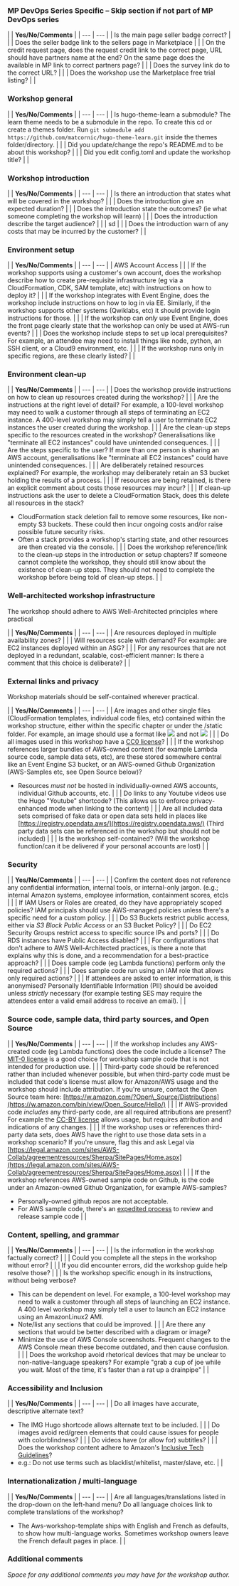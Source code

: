 ### MP DevOps Series Specific – Skip section if not part of MP DevOps series

|
 | **Yes/No/Comments** |
| --- | --- |
| Is the main page seller badge correct? |
 |
| Does the seller badge link to the sellers page in Marketplace |
 |
| On the credit request page, does the request credit link to the correct page, URL should have partners name at the end? On the same page does the available in MP link to correct partners page? |
 |
| Does the survey link do to the correct URL? |
 |
| Does the workshop use the Marketplace free trial listing? |
 |

###

### Workshop general

|
 | **Yes/No/Comments** |
| --- | --- |
| Is hugo-theme-learn a submodule? The learn theme needs to be a submodule in the repo. To create this cd or create a themes folder. Run ```git submodule add https://github.com/matcornic/hugo-theme-learn.git``` inside the themes folder/directory. |
 |
| Did you update/change the repo&#39;s README.md to be about this workshop? |
 |
| Did you edit config.toml and update the workshop title? |
 |

###

###

### Workshop introduction

|
 | **Yes/No/Comments** |
| --- | --- |
| Is there an introduction that states what will be covered in the workshop? |
 |
| Does the introduction give an expected duration? |
 |
| Does the introduction state the outcomes? (ie what someone completing the workshop will learn) |
 |
| Does the introduction describe the target audience? |
 |
| sd |
 |
| Does the introduction warn of any costs that may be incurred by the customer? |
 |

### Environment setup

|
 | **Yes/No/Comments** |
| --- | --- |
| AWS Account Access |
 |
| If the workshop supports using a customer&#39;s own account, does the workshop describe how to create pre-requisite infrastructure (eg via a CloudFormation, CDK, SAM template, etc) with instructions on how to deploy it? |
 |
| If the workshop integrates with Event Engine, does the workshop include instructions on how to log in via EE. Similarly, if the workshop supports other systems (Qwiklabs, etc) it should provide login instructions for those. |
 |
| If the workshop can _only_ use Event Engine, does the front page clearly state that the workshop can only be used at AWS-run events? |
 |
| Does the workshop include steps to set up local prerequisites? For example, an attendee may need to install things like node, python, an SSH client, or a Cloud9 environment, etc. |
 |
| If the workshop runs only in specific regions, are these clearly listed? |
 |

### Environment clean-up

|
 | **Yes/No/Comments** |
| --- | --- |
| Does the workshop provide instructions on how to clean up resources created during the workshop? |
 |
| Are the instructions at the right level of detail? For example, a 100-level workshop may need to walk a customer through all steps of terminating an EC2 instance. A 400-level workshop may simply tell a user to terminate EC2 instances the user created during the workshop. |
 |
| Are the clean-up steps specific to the resources created in the workshop? Generalisations like &quot;terminate all EC2 instances&quot; could have unintended consequences. |
 |
| Are the steps specific to the user? If more than one person is sharing an AWS account, generalisations like &quot;terminate all EC2 instances&quot; could have unintended consequences. |
 |
| Are deliberately retained resources explained? For example, the workshop may deliberately retain an S3 bucket holding the results of a process. |
 |
| If resources are being retained, is there an explicit comment about costs those resources may incur? |
 |
| If clean-up instructions ask the user to delete a CloudFormation Stack, does this delete all resources in the stack?
- CloudFormation stack deletion fail to remove some resources, like non-empty S3 buckets. These could then incur ongoing costs and/or raise possible future security risks.
- Often a stack provides a workshop&#39;s starting state, and other resources are then created via the console.
 |
 |
| Does the workshop reference/link to the clean-up steps in the introduction or setup chapters? If someone cannot complete the workshop, they should still know about the existence of clean-up steps. They should not need to complete the workshop before being told of clean-up steps. |
 |

### Well-architected workshop infrastructure

The workshop should adhere to AWS Well-Architected principles where practical

|
 | **Yes/No/Comments** |
| --- | --- |
| Are resources deployed in multiple availability zones? |
 |
| Will resources scale with demand? For example: are EC2 instances deployed within an ASG? |
 |
| For any resources that are not deployed in a redundant, scalable, cost-efficient manner: Is there a comment that this choice is deliberate? |
 |

### External links and privacy

Workshop materials should be self-contained wherever practical.

|
 | **Yes/No/Comments** |
| --- | --- |
| Are images and other single files (CloudFormation templates, individual code files, etc) contained within the workshop structure, either within the specific chapter or under the /static folder. For example, an image should use a format like ![](../static/image.png) and not ![]([https://googleimagesearch.com/?term=penguin](https://googleimagesearch.com/?term=penguin)) |
 |
| Do all images used in this workshop have a [CC0 license](https://creativecommons.org/share-your-work/public-domain/cc0/)? |
 |
| If the workshop references larger bundles of AWS-owned content (for example Lambda source code, sample data sets, etc), are these stored somewhere central like an Event Engine S3 bucket, or an AWS-owned Github Organization (AWS-Samples etc, see Open Source below)?
- Resources _must not_ be hosted in individually-owned AWS accounts, individual Github accounts, etc.
 |
 |
| Do links to any Youtube videos use the Hugo &quot;Youtube&quot; shortcode? (This allows us to enforce privacy-enhanced mode when linking to the content) |
 |
| Are all included data sets comprised of fake data or open data sets held in places like [https://registry.opendata.aws/](https://registry.opendata.aws/) (Third party data sets can be referenced in the workshop but should not be included)
 |
 |
| Is the workshop self-contained? (Will the workshop function/can it be delivered if your personal accounts are lost) |
 |

### Security

|
 | **Yes/No/Comments** |
| --- | --- |
| Confirm the content does not reference any confidential information, internal tools, or internal-only jargon. (e.g.; internal Amazon systems, employee information, containment scores, etc)s |
 |
| If IAM Users or Roles are created, do they have appropriately scoped policies? IAM principals should use AWS-managed policies unless there&#39;s a specific need for a custom policy. |
 |
| Do S3 Buckets restrict public access, either via _S3 Block Public Access_ or an S3 Bucket Policy? |
 |
| Do EC2 Security Groups restrict access to specific source IPs and ports? |
 |
| Do RDS instances have Public Access disabled? |
 |
| For configurations that don&#39;t adhere to AWS Well-Architected practices, is there a note that explains why this is done, and a recommendation for a best-practice approach? |
 |
| Does sample code (eg Lambda functions) perform only the required actions? |
 |
| Does sample code run using an IAM role that allows only required actions? |
 |
| If attendees are asked to enter information, is this anonymised? Personally Identifiable Information (PII) should be avoided unless _strictly_ necessary (for example testing SES may require the attendees enter a valid email address to receive an email). |
 |

### Source code, sample data, third party sources, and Open Source

|
 | **Yes/No/Comments** |
| --- | --- |
| If the workshop includes any AWS-created code (eg Lambda functions) does the code include a license? The [MIT-0 license](https://github.com/aws/mit-0) is a good choice for workshop sample code that is not intended for production use. |
 |
| Third-party code should be referenced rather than included whenever possible, but when third-party code must be included that code&#39;s license must allow for Amazon/AWS usage and the workshop should include attribution. If you&#39;re unsure, contact the Open Source team here: [https://w.amazon.com/?Open\_Source/Distributions](https://w.amazon.com/bin/view/Open_Source/Hello/)
 |
 |
| If AWS-provided code _includes_ any third-party code, are all required attributions are present? For example the [CC-BY license](https://creativecommons.org/licenses/by/4.0/) allows usage, but requires attribution and indications of any changes. |
 |
| If the workshop uses or references third-party data sets, does AWS have the right to use those data sets in a workshop scenario? If you&#39;re unsure, flag this and ask Legal via [https://legal.amazon.com/sites/AWS-Collab/agreementresources/Sherpa/SitePages/Home.aspx](https://legal.amazon.com/sites/AWS-Collab/agreementresources/Sherpa/SitePages/Home.aspx) |
 |
| If the workshop references AWS-owned sample code on Github, is the code under an Amazon-owned Github Organization, for example AWS-samples?
- Personally-owned github repos are not acceptable.
- For AWS sample code, there&#39;s an [expedited process](https://w.amazon.com/?Open_Source/Open_Sourcing#publish-sample-code) to review and release sample code
 |
 |

### Content, spelling, and grammar

|
 | **Yes/No/Comments** |
| --- | --- |
| Is the information in the workshop factually correct? |
 |
| Could you complete all the steps in the workshop without error? |
 |
| If you did encounter errors, did the workshop guide help resolve those? |
 |
| Is the workshop specific enough in its instructions, without being verbose?
- This can be dependent on level. For example, a 100-level workshop may need to walk a customer through all steps of launching an EC2 instance. A 400 level workshop may simply tell a user to launch an EC2 instance using an AmazonLinux2 AMI.
- Note/list any sections that could be improved.
 |
 |
| Are there any sections that would be better described with a diagram or image?
- Minimize the use of AWS Console screenshots. Frequent changes to the AWS Console mean these become outdated, and then cause confusion.
 |
 |
| Does the workshop avoid rhetorical devices that may be unclear to non-native-language speakers? For example &quot;grab a cup of joe while you wait. Most of the time, it&#39;s faster than a rat up a drainpipe&quot; |
 |

### Accessibility and Inclusion

|
 | **Yes/No/Comments** |
| --- | --- |
| Do all images have accurate, descriptive alternate text?
- The IMG Hugo shortcode allows alternate text to be included.
 |
 |
| Do images avoid red/green elements that could cause issues for people with colorblindness? |
 |
| Do videos have (or allow for) subtitles? |
 |
| Does the workshop content adhere to Amazon&#39;s [Inclusive Tech Guidelines](https://w.amazon.com/bin/view/EE/Programs/Inclusive_Tech/Guidelines)?
- e.g.: Do not use terms such as blacklist/whitelist, master/slave, etc.
 |
 |

### Internationalization / multi-language

|
 | **Yes/No/Comments** |
| --- | --- |
| Are all languages/translations listed in the drop-down on the left-hand menu? Do all language choices link to complete translations of the workshop?
- The Aws-workshop-template ships with English and French as defaults, to show how multi-language works. Sometimes workshop owners leave the French default pages in place.
 |
 |

### Additional comments

_Space for any additional comments you may have for the workshop author._